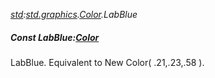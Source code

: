 _[std](../../modules/std/std-module.md):[std.graphics](../../modules/std/std-graphics.md).[Color](../../modules/std/std-graphics-color.md).LabBlue_
##### Const LabBlue:[Color](../../modules/std/std-graphics-color.md)
LabBlue. Equivalent to New Color( .21,.23,.58 ).
